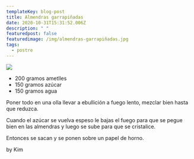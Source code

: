 ```yaml
---
templateKey: blog-post
title: Almendras garrapiñadas
date: 2020-10-31T15:31:52.006Z
description: " "
featuredpost: false
featuredimage: /img/almendras-garrapiñadas.jpg
tags:
  - postre
---
```

![](/img/almendras-garrapiñadas.jpg)

* 200 gramos ametlles
* 150 gramos azúcar
* 150 gramos agua

Poner todo en una olla llevar a ebullición a fuego lento, mezclar bien hasta que reduzca. 

Cuando el azúcar se vuelva espeso le bajas el fuego para que se pegue bien en las almendras y luego se sube para que se cristalice. 

Entonces se sacan y se ponen sobre un papel de horno.

by Kim